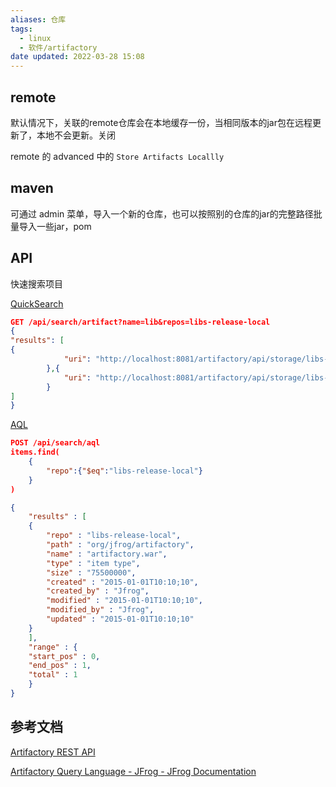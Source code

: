 ```yaml
---
aliases: 仓库
tags:
  - linux
  - 软件/artifactory
date updated: 2022-03-28 15:08
---
```



## remote

默认情况下，关联的remote仓库会在本地缓存一份，当相同版本的jar包在远程更新了，本地不会更新。关闭

remote 的 advanced 中的 `Store Artifacts Locallly`
## maven

可通过 admin 菜单，导入一个新的仓库，也可以按照别的仓库的jar的完整路径批量导入一些jar，pom

## API

快速搜索项目




[QuickSearch](https://www.jfrog.com/confluence/display/JFROG/Artifactory+REST+API#ArtifactoryRESTAPI-ArtifactSearch(QuickSearch))

```json
GET /api/search/artifact?name=lib&repos=libs-release-local
{
"results": [
{
            "uri": "http://localhost:8081/artifactory/api/storage/libs-release-local/org/acme/lib/ver/lib-ver.pom"
        },{
            "uri": "http://localhost:8081/artifactory/api/storage/libs-release-local/org/acme/lib/ver2/lib-ver2.pom"
        }
]
}
```

[AQL](https://www.jfrog.com/confluence/display/JFROG/Artifactory+REST+API#ArtifactoryRESTAPI-ArtifactoryQueryLanguage(AQL))


```json
POST /api/search/aql 
items.find(
    {
        "repo":{"$eq":"libs-release-local"}
    }
)
```

```json
{
    "results" : [
    {
        "repo" : "libs-release-local",
        "path" : "org/jfrog/artifactory",
        "name" : "artifactory.war",
        "type" : "item type",
        "size" : "75500000",
        "created" : "2015-01-01T10:10;10",
        "created_by" : "Jfrog",
        "modified" : "2015-01-01T10:10;10",
        "modified_by" : "Jfrog",
        "updated" : "2015-01-01T10:10;10"
    }
    ],
    "range" : {
    "start_pos" : 0,
    "end_pos" : 1,
    "total" : 1
    }
}
```
## 参考文档

[Artifactory REST API](https://www.jfrog.com/confluence/display/JFROG/Artifactory+REST+API)


[Artifactory Query Language - JFrog - JFrog Documentation](https://www.jfrog.com/confluence/display/JFROG/Artifactory+Query+Language#ArtifactoryQueryLanguage-Sorting)